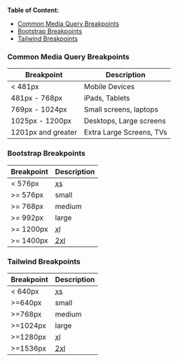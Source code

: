 **Table of Content:**
- [Common Media Query Breakpoints](#common-media-query-breakpoints)
- [Bootstrap Breakpoints](#bootstrap-breakpoints)
- [Tailwind Breakpoints](#tailwind-breakpoints)

### Common Media Query Breakpoints
| Breakpoint | Description |
| ---------- | ----------- |
| < 481px | Mobile Devices |
| 481px - 768px | iPads, Tablets |
| 769px - 1024px | Small screens, laptops |
| 1025px - 1200px | Desktops, Large screens |
| 1201px and greater | Extra Large Screens, TVs |

### Bootstrap Breakpoints
| Breakpoint | Description |
| ---------- | ----------- |
| < 576px | <abbr title="Extra Small">xs</abbr> |
| >= 576px | small |
| >= 768px | medium |
| >= 992px | large |
| >= 1200px | <abbr title="Extra Large">xl</abbr> |
| >= 1400px | <abbr title="double Extra Large">2xl</abbr> |

### Tailwind Breakpoints
| Breakpoint | Description |
| -------- | ---------- |
| < 640px | <abbr title="Extra Small">xs</abbr> |
| >=640px | small |
| >=768px | medium |
| >=1024px | large |
| >=1280px | <abbr title="Extra Large">xl</abbr> |
| >=1536px | <abbr title="double Extra Large">2xl</abbr> |